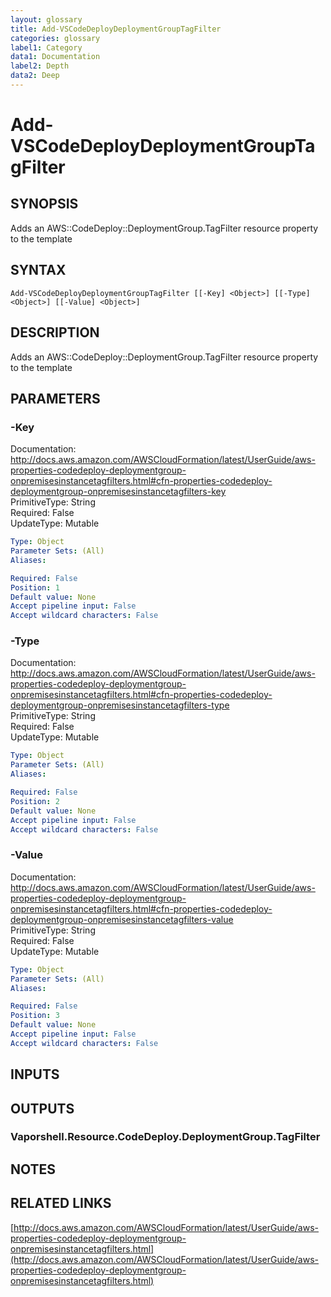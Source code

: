 ```yaml
---
layout: glossary
title: Add-VSCodeDeployDeploymentGroupTagFilter
categories: glossary
label1: Category
data1: Documentation
label2: Depth
data2: Deep
---
```


# Add-VSCodeDeployDeploymentGroupTagFilter

## SYNOPSIS
Adds an AWS::CodeDeploy::DeploymentGroup.TagFilter resource property to the template

## SYNTAX

```
Add-VSCodeDeployDeploymentGroupTagFilter [[-Key] <Object>] [[-Type] <Object>] [[-Value] <Object>]
```

## DESCRIPTION
Adds an AWS::CodeDeploy::DeploymentGroup.TagFilter resource property to the template

## PARAMETERS

### -Key
Documentation: http://docs.aws.amazon.com/AWSCloudFormation/latest/UserGuide/aws-properties-codedeploy-deploymentgroup-onpremisesinstancetagfilters.html#cfn-properties-codedeploy-deploymentgroup-onpremisesinstancetagfilters-key    
PrimitiveType: String    
Required: False    
UpdateType: Mutable

```yaml
Type: Object
Parameter Sets: (All)
Aliases: 

Required: False
Position: 1
Default value: None
Accept pipeline input: False
Accept wildcard characters: False
```

### -Type
Documentation: http://docs.aws.amazon.com/AWSCloudFormation/latest/UserGuide/aws-properties-codedeploy-deploymentgroup-onpremisesinstancetagfilters.html#cfn-properties-codedeploy-deploymentgroup-onpremisesinstancetagfilters-type    
PrimitiveType: String    
Required: False    
UpdateType: Mutable

```yaml
Type: Object
Parameter Sets: (All)
Aliases: 

Required: False
Position: 2
Default value: None
Accept pipeline input: False
Accept wildcard characters: False
```

### -Value
Documentation: http://docs.aws.amazon.com/AWSCloudFormation/latest/UserGuide/aws-properties-codedeploy-deploymentgroup-onpremisesinstancetagfilters.html#cfn-properties-codedeploy-deploymentgroup-onpremisesinstancetagfilters-value    
PrimitiveType: String    
Required: False    
UpdateType: Mutable

```yaml
Type: Object
Parameter Sets: (All)
Aliases: 

Required: False
Position: 3
Default value: None
Accept pipeline input: False
Accept wildcard characters: False
```

## INPUTS

## OUTPUTS

### Vaporshell.Resource.CodeDeploy.DeploymentGroup.TagFilter

## NOTES

## RELATED LINKS

[http://docs.aws.amazon.com/AWSCloudFormation/latest/UserGuide/aws-properties-codedeploy-deploymentgroup-onpremisesinstancetagfilters.html](http://docs.aws.amazon.com/AWSCloudFormation/latest/UserGuide/aws-properties-codedeploy-deploymentgroup-onpremisesinstancetagfilters.html)

